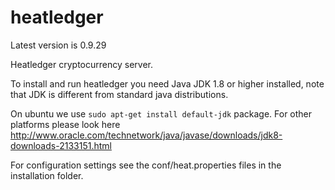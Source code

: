 # heatledger

Latest version is 0.9.29

Heatledger cryptocurrency server.

To install and run heatledger you need Java JDK 1.8 or higher installed, note that JDK is different from standard java distributions.

On ubuntu we use `sudo apt-get install default-jdk` package. For other platforms please look here http://www.oracle.com/technetwork/java/javase/downloads/jdk8-downloads-2133151.html

For configuration settings see the conf/heat.properties files in the installation folder.
